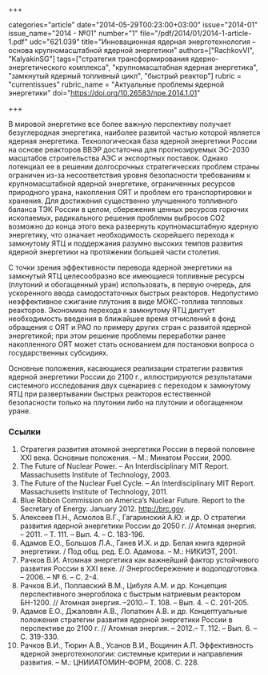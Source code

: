 +++

categories="article"
date="2014-05-29T00:23:00+03:00"
issue="2014-01"
issue_name="2014 - №01"
number="1"
file="/pdf/2014/01/2014-1-article-1.pdf"
udc="621.039"
title="Инновационная ядерная энерготехнология – основа крупномасштабной ядерной энергетики"
authors=["RachkovVI", "KalyakinSG"]
tags=["стратегия трансформирования ядерно-энергетического комплекса", "крупномасштабная ядерная энергетика", "замкнутый ядерный топливный цикл", "быстрый реактор"]
rubric = "currentissues"
rubric_name = "Актуальные проблемы ядерной энергетики"
doi="https://doi.org/10.26583/npe.2014.1.01"

+++

В мировой энергетике все более важную перспективу получает безуглеродная энергетика, наиболее развитой частью которой является ядерная энергетика. Технологическая база ядерной энергетики России на основе реакторов ВВЭР достаточна для прогнозируемых ЭС-2030 масштабов строительства АЭС и экспортных поставок. Однако потенциал ее в решении долгосрочных стратегических проблем страны ограничен из-за несоответствия уровня безопасности требованиям к крупномасштабной ядерной энергетике, ограниченных ресурсов природного урана, накопления ОЯТ и проблем его транспортировки и хранения. Для достижения существенно улучшенного топливного баланса ТЭК России в целом, сбережения ценных ресурсов горючих ископаемых, радикального решения проблемы выбросов СО2 возможно до конца этого века развернуть крупномасштабную ядерную энергетику, что означает необходимость скорейшего перехода к замкнутому ЯТЦ и поддержания разумно высоких темпов развития ядерной энергетики на протяжении большей части столетия.

С точки зрения эффективности перевода ядерной энергетики на замкнутый ЯТЦ целесообразно все имеющиеся топливные ресурсы (плутоний и обогащенный уран) использовать, в первую очередь, для ускоренного ввода самодостаточных быстрых реакторов. Недопустимо неэффективное сжигание плутония в виде МОКС-топлива тепловых реакторов. Экономика перехода к замкнутому ЯТЦ диктует необходимость введения в ближайшее время отчислений в фонд обращения с ОЯТ и РАО по примеру других стран с развитой ядерной энергетикой; при этом решение проблемы переработки ранее накопленного ОЯТ может стать основанием для постановки вопроса о государственных субсидиях.

Основные положения, касающиеся реализации стратегии развития ядерной энергетики России до 2100 г., иллюстрируются результатами системного исследования двух сценариев с переходом к замкнутому ЯТЦ при развертывании быстрых реакторов естественной безопасности только на плутонии либо на плутонии и обогащенном уране.

### Ссылки

1. Стратегия развития атомной энергетики России в первой половине XXI века. Основные положения. – М.: Минатом России, 2000.
2. The Future of Nuclear Power. – An Interdisciplinary MIT Report. Massachusetts Institute of Technology, 2003.
3. The Future of the Nuclear Fuel Cycle. – An Interdisciplinary MIT Report. Massachusetts Institute of Technology, 2011.
4. Blue Ribbon Commission on America’s Nuclear Future. Report to the Secretary of Energy. January 2012. http://brc.gov.
5. Алексеев П.Н., Асмолов В.Г., Гагаринский А.Ю. и др. О стратегии развития ядерной энергетики России до 2050 г. // Атомная энергия. – 2011. – Т. 111. – Вып. 4. – С. 183-196.
6. Адамов Е.О., Большов Л.А., Ганев И.Х. и др. Белая книга ядерной энергетики. / Под общ. ред. Е.О. Адамова. – М.: НИКИЭТ, 2001.
7. Рачков В.И. Атомная энергетика как важнейший фактор устойчивого развития России в XXI веке. // Энергосбережение и водоподготовка. – 2006. – № 6. – С. 2-4.
8. Рачков В.И., Поплавский В.М., Цибуля А.М. и др. Концепция перспективного энергоблока с быстрым натриевым реактором БН-1200. // Атомная энергия. –2010.– Т. 108. – Вып. 4. – С. 201-205.
9. Адамов Е.О., Джаловян А.В., Лопаткин А.В. и др. Концептуальные положения стратегии развития ядерной энергетики России в перспективе до 2100 г. // Атомная энергия. – 2012.– Т. 112. – Вып. 6. – С. 319-330.
10. Рачков В.И., Тюрин А.В., Усанов В.И., Вощинин А.П. Эффективность ядерной энерготехнологии: системные критерии и направления развития. – М.: ЦНИИАТОМИН-ФОРМ, 2008. C. 228.